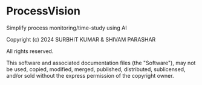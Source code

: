 # ProcessVision
Simplify process monitoring/time-study using AI


Copyright (c) 2024 SURBHIT KUMAR & SHIVAM PARASHAR

All rights reserved.

This software and associated documentation files (the "Software"), may not be used, copied, modified, merged, published, distributed, sublicensed, and/or sold without the express permission of the copyright owner.
